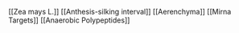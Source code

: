 [[Zea mays L.]]
[[Anthesis-silking interval]]
[[Aerenchyma]]
[[Mirna Targets]]
[[Anaerobic Polypeptides]]
